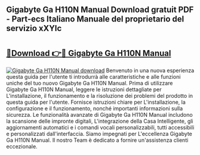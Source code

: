 ## Gigabyte Ga H110N Manual Download gratuit PDF - Part-ecs Italiano Manuale del proprietario del servizio xXYIc

# <h2><a href="http://df9shql.blite.top/?on=Gigabyte+Ga+H110N+Manual">🔗Download 👉🔴 Gigabyte Ga H110N Manual</a></h2>

[![Gigabyte Ga H110N Manual download](https://i.imgur.com/lujVjoI.png)](http://df9shql.blite.top/?on=Gigabyte+Ga+H110N+Manual)
Benvenuto in una nuova esperienza questa guida per l'utente ti introdurrà alle caratteristiche e alle funzioni uniche del tuo nuovo Gigabyte Ga H110N Manual. Prima di utilizzare Gigabyte Ga H110N Manual, leggere le istruzioni dettagliate per L'installazione, il funzionamento e la risoluzione dei problemi del prodotto in questa guida per l'utente. Fornisce istruzioni chiare per L'installazione, la configurazione e il funzionamento, nonché importanti informazioni sulla sicurezza. Le funzionalità avanzate di Gigabyte Ga H110N Manual includono la scansione delle impronte digitali, L'integrazione della Casa Intelligente, gli aggiornamenti automatici e i comandi vocali personalizzabili, tutti accessibili e personalizzati dall'interfaccia. Siamo impegnati per L'eccellenza Gigabyte Ga H110N Manual. Il nostro Team è dedicato a fornire un'assistenza clienti eccezionale.
